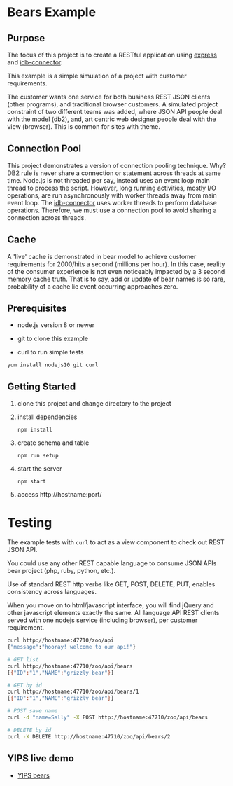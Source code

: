# Bears Example

## Purpose
The focus of this project is to create a RESTful application using [express](https://www.npmjs.com/package/express) and [idb-connector](https://www.npmjs.com/package/idb-connector).

This example is a simple simulation of a project with customer requirements.

The customer wants one service for both business REST JSON clients (other programs),
and traditional browser customers.
A simulated project constraint of two different teams was added, where JSON API people deal with the model (db2), and, art centric web designer people deal with the view (browser). This is common for sites with theme.


## Connection Pool
This project demonstrates a version of connection pooling technique. Why? 
DB2 rule is never share a connection or statement across threads at same time.
Node.js is not threaded per say, instead uses an event loop main thread to process the script. However, long running activities, mostly I/O operations, are run asynchronously with worker threads away from main event loop. The [idb-connector](https://www.npmjs.com/package/idb-connector) uses worker threads to perform database operations. Therefore, we must use a connection pool to avoid sharing a connection across threads.

## Cache
A 'live' cache is demonstrated in bear model to achieve customer requirements for 2000/hits a second (millions per hour). 
In this case, reality of the consumer experience is not even noticeably impacted 
by a 3 second memory cache truth. That is to say, add or update of bear names is so rare, probability of a 
cache lie event occurring approaches zero.

## Prerequisites

- node.js version 8 or newer

- git to clone this example

- curl to run simple tests

`yum install nodejs10 git curl`

## Getting Started

1. clone this project and change directory to the project


2. install dependencies

   `npm install`

3. create schema and table

   `npm run setup`

4. start the server

   `npm start`

5. access http://hostname:port/

# Testing
The example tests with `curl` to act as a view component to check out REST JSON API. 

You could use any other REST capable language to consume JSON APIs bear project (php, ruby, python, etc.).

Use of standard REST http verbs like GET, POST, DELETE, PUT, enables consistency across languages.

When you move on to html/javascript interface, you will find jQuery and other javascript elements exactly the same. All language API REST clients served with one nodejs service (including browser), per customer requirement.


```bash
curl http://hostname:47710/zoo/api
{"message":"hooray! welcome to our api!"}

# GET list
curl http://hostname:47710/zoo/api/bears
[{"ID":"1","NAME":"grizzly bear"}]

# GET by id
curl http://hostname:47710/zoo/api/bears/1
[{"ID":"1","NAME":"grizzly bear"}]

# POST save name
curl -d "name=Sally" -X POST http://hostname:47710/zoo/api/bears

# DELETE by id
curl -X DELETE http://hostname:47710/zoo/api/bears/2

```

## YIPS live demo
* [YIPS bears](http://yips.idevcloud.com/zoo)